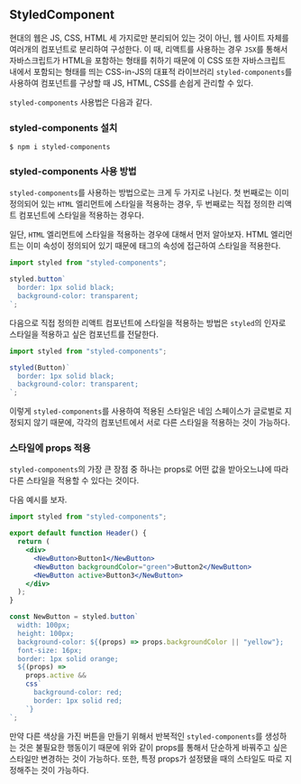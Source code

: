 ## **StyledComponent**

현대의 웹은 JS, CSS, HTML 세 가지로만 분리되어 있는 것이 아닌, 웹 사이트 자체를 여러개의 컴포넌트로 분리하여 구성한다. 이 때, 리액트를 사용하는 경우 `JSX`를 통해서 자바스크립트가 HTML을 포함하는 형태를 취하기 때문에 이 CSS 또한 자바스크립트 내에서 포함되는 형태를 띄는 CSS-in-JS의 대표적 라이브러리 `styled-components`를 사용하여 컴포넌트를 구상할 때 JS, HTML, CSS를 손쉽게 관리할 수 있다.

`styled-components` 사용법은 다음과 같다.

### **styled-components 설치**

```
$ npm i styled-components
```

### **styled-components 사용 방법**

`styled-components`를 사용하는 방법으로는 크게 두 가지로 나뉜다. 첫 번째로는 이미 정의되어 있는 `HTML` 엘리먼트에 스타일을 적용하는 경우, 두 번째로는 직접 정의한 리액트 컴포넌트에 스타일을 적용하는 경우다.

일단, `HTML` 엘리먼트에 스타일을 적용하는 경우에 대해서 먼저 알아보자. HTML 엘리먼트는 이미 속성이 정의되어 있기 때문에 태그의 속성에 접근하여 스타일을 적용한다.

```jsx
import styled from "styled-components";

styled.button`
  border: 1px solid black;
  background-color: transparent;
`;
```

다음으로 직접 정의한 리액트 컴포넌트에 스타일을 적용하는 방법은 `styled`의 인자로 스타일을 적용하고 싶은 컴포넌트를 전달한다.

```jsx
import styled from "styled-components";

styled(Button)`
  border: 1px solid black;
  background-color: transparent;
`;
```

이렇게 `styled-components`를 사용하여 적용된 스타일은 네임 스페이스가 글로벌로 지정되지 않기 때문에, 각각의 컴포넌트에서 서로 다른 스타일을 적용하는 것이 가능하다.

### **스타일에 props 적용**

`styled-components`의 가장 큰 장점 중 하나는 props로 어떤 값을 받아오느냐에 따라 다른 스타일을 적용할 수 있다는 것이다.

다음 예시를 보자.

```jsx
import styled from "styled-components";

export default function Header() {
  return (
    <div>
      <NewButton>Button1</NewButton>
      <NewButton backgroundColor="green">Button2</NewButton>
      <NewButton active>Button3</NewButton>
    </div>
  );
}

const NewButton = styled.button`
  width: 100px;
  height: 100px;
  background-color: ${(props) => props.backgroundColor || "yellow"};
  font-size: 16px;
  border: 1px solid orange;
  ${(props) =>
    props.active &&
    css`
      background-color: red;
      border: 1px solid red;
    `}
`;
```

만약 다른 색상을 가진 버튼을 만들기 위해서 반복적인 `styled-components`를 생성하는 것은 불필요한 행동이기 때문에 위와 같이 props를 통해서 단순하게 바꿔주고 싶은 스타일만 변경하는 것이 가능하다. 또한, 특정 props가 설정됐을 때의 스타일도 따로 지정해주는 것이 가능하다.
